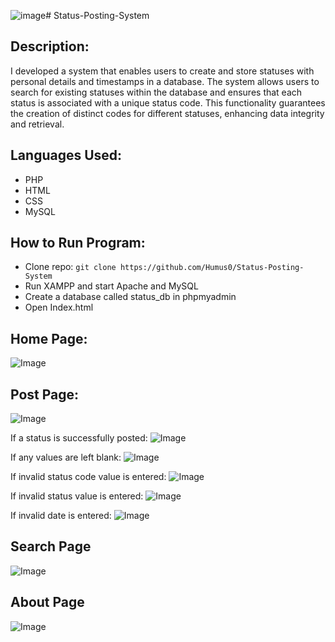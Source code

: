 ![image](https://github.com/user-attachments/assets/2c285d77-ec4a-48a4-ad96-0790778b5775)# Status-Posting-System

## Description:
I developed a system that enables users to create and store statuses with personal details and timestamps in a database. The system allows users to search for existing statuses within the database and ensures that each status is associated with a unique status code. This functionality guarantees the creation of distinct codes for different statuses, enhancing data integrity and retrieval.

## Languages Used:
 - PHP
 - HTML
 - CSS
 - MySQL

## How to Run Program:
 - Clone repo: `git clone https://github.com/Humus0/Status-Posting-System`
 - Run XAMPP and start Apache and MySQL
 - Create a database called status_db in phpmyadmin
 - Open Index.html


## Home Page:
![Image](https://github.com/user-attachments/assets/d13d29dd-f1fb-45f5-835f-f47ba3212bea)

## Post Page:
![Image](https://github.com/user-attachments/assets/c93ed29b-80d4-4f83-93fd-59de3886e8e1)

If a status is successfully posted: 
![Image](https://github.com/user-attachments/assets/217d2304-2a62-40a0-8432-582d87faea3a)

If any values are left blank:
![Image](https://github.com/user-attachments/assets/0bc7c778-0a2d-4ace-9093-d0b2f8007327)

If invalid status code value is entered:
![Image](https://github.com/user-attachments/assets/cc156f39-c5d6-4933-acc7-4e4b66876999)

If invalid status value is entered:
![Image](https://github.com/user-attachments/assets/8af77176-89fb-4a0d-be52-abca74bbc05b)

If invalid date is entered:
![Image](https://github.com/user-attachments/assets/3ddcbfc7-5930-47e6-b7f1-df96783dd765)


## Search Page
![Image](https://github.com/user-attachments/assets/99af477b-baff-4afb-a676-15a422deae52)

## About Page
![Image](https://github.com/user-attachments/assets/f13322b4-7672-4609-acca-2a24ed6a6510)
